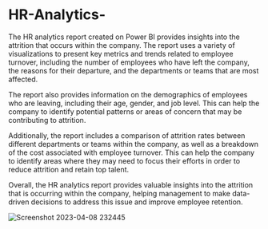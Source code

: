 # HR-Analytics-

The HR analytics report created on Power BI provides insights into the attrition that occurs within the company. The report uses a variety of visualizations to present key metrics and trends related to employee turnover, including the number of employees who have left the company, the reasons for their departure, and the departments or teams that are most affected.

The report also provides information on the demographics of employees who are leaving, including their age, gender, and job level. This can help the company to identify potential patterns or areas of concern that may be contributing to attrition.

Additionally, the report includes a comparison of attrition rates between different departments or teams within the company, as well as a breakdown of the cost associated with employee turnover. This can help the company to identify areas where they may need to focus their efforts in order to reduce attrition and retain top talent.

Overall, the HR analytics report provides valuable insights into the attrition that is occurring within the company, helping management to make data-driven decisions to address this issue and improve employee retention.


![Screenshot 2023-04-08 232445](https://user-images.githubusercontent.com/77202377/230736373-18c73dcf-4503-4b29-a761-0a1528498201.png)
